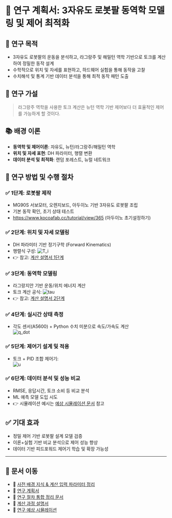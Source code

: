 # 📄 연구 계획서: 3자유도 로봇팔 동역학 모델링 및 제어 최적화

## 🎯 연구 목적
- 3자유도 로봇팔의 운동을 분석하고, 라그랑주 및 해밀턴 역학 기반으로 토크를 계산하여 정밀한 동작 설계
- 수학적으로 위치 및 자세를 표현하고, 하드웨어 실험을 통해 동작을 고찰
- 수치해석 및 통계 기반 데이터 분석을 통해 최적 동작 패턴 도출

## 🧪 연구 가설
> 라그랑주 역학을 사용한 토크 계산은 뉴턴 역학 기반 제어보다 더 효율적인 제어를 가능하게 할 것이다.

## 📚 배경 이론
- **동역학 및 제어이론**: 자유도, 뉴턴/라그랑주/해밀턴 역학
- **위치 및 자세 표현**: DH 파라미터, 행렬 변환
- **데이터 분석 및 최적화**: 랜덤 포레스트, 뉴럴 네트워크

## 🔬 연구 방법 및 수행 절차

### ✅ 1단계: 로봇팔 제작
- MG90S 서보모터, 오렌지보드, 아두이노 기반 3자유도 로봇팔 조립
- 기본 동작 확인, 초기 상태 테스트
- https://www.kocoafab.cc/tutorial/view/365 (아두이노 초기설정하기)

### ✅ 2단계: 위치 및 자세 모델링
- DH 파라미터 기반 정기구학 (Forward Kinematics)
- 행렬식 구성:
  ![T_i](https://latex.codecogs.com/svg.image?T_i%20%3D%20Rot_z(\theta_i)%20\cdot%20Trans_z(d_i)%20\cdot%20Trans_x(a_i)%20\cdot%20Rot_x(\alpha_i))
- 👉 참고: [계산 설명서 1단계](calculate.md)

### ✅ 3단계: 동역학 모델링
- 라그랑지안 기반 운동/위치 에너지 계산
- 토크 계산 공식:
  ![tau](https://latex.codecogs.com/svg.image?\tau_i%20%3D%20\frac{d}{dt}\left(\frac{\partial%20L}{\partial%20\dot{q}_i}\right)%20-%20\frac{\partial%20L}{\partial%20q_i})
- 👉 참고: [계산 설명서 2단계](calculate.md)

### ✅ 4단계: 실시간 상태 측정
- 각도 센서(A5600) + Python 수치 미분으로 속도/가속도 계산  
  ![q_dot](https://latex.codecogs.com/svg.image?\dot{q}%20%3D%20\frac{q(t)%20-%20q(t-\Delta%20t)}{\Delta%20t})

### ✅ 5단계: 제어기 설계 및 적용
- 토크 + PID 조합 제어기:  
  ![u](https://latex.codecogs.com/svg.image?u%20%3D%20\tau%20%2B%20K_p%20e%20%2B%20K_d%20\dot{e})

### ✅ 6단계: 데이터 분석 및 성능 비교
- RMSE, 응답시간, 토크 소비 등 비교 분석
- ML 예측 모델 도입 시도
- 👉 시뮬레이션 예시는 [예상 시뮬레이션 문서](simulation.md) 참고

## ✅ 기대 효과
- 정밀 제어 기반 로봇팔 설계 모델 검증
- 이론+실험 기반 비교 분석으로 제어 성능 향상
- 데이터 기반 피드포워드 제어기 학습 및 확장 가능성

---

## 🔁 문서 이동

- 📄 [사전 배경 지식 & 계산 입력 파라미터 정리](pre-investigation.md)
- 🧪 [연구 계획서](research-docs.md)
- 📄 [연구 절차 통합 정리 문서](solution-guide.md)
- 🧪 [계산 과정 설명서](calculate.md)
- 📄 [연구 예상 시뮬레이션](simulation.md)
